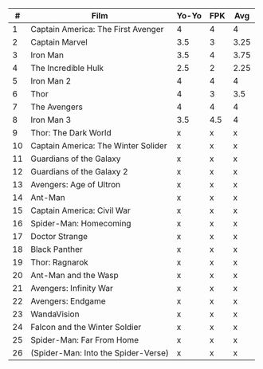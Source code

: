 | #  | Film | Yo-Yo | FPK | Avg |
| --- | --- | --- | --- | --- |
| 1 | Captain America: The First Avenger | 4 | 4 | 4 |
| 2 | Captain Marvel | 3.5 | 3 | 3.25 |
| 3 | Iron Man | 3.5 | 4 | 3.75 |
| 4 | The Incredible Hulk | 2.5 | 2 | 2.25 |
| 5 | Iron Man 2 | 4 | 4 | 4 |
| 6 | Thor | 4 | 3 | 3.5 |
| 7 | The Avengers | 4 | 4 | 4 |
| 8 | Iron Man 3 | 3.5 | 4.5 | 4 |
| 9 | Thor: The Dark World | x | x | x |
| 10 | Captain America: The Winter Solider | x | x | x |
| 11 | Guardians of the Galaxy | x | x | x |
| 12 | Guardians of the Galaxy 2 | x | x | x |
| 13 | Avengers: Age of Ultron | x | x | x |
| 14 | Ant-Man | x | x | x |
| 15 | Captain America: Civil War | x | x | x |
| 16 | Spider-Man: Homecoming | x | x | x |
| 17 | Doctor Strange | x | x | x |
| 18 | Black Panther | x | x | x |
| 19 | Thor: Ragnarok | x | x | x |
| 20 | Ant-Man and the Wasp | x | x | x |
| 21 | Avengers: Infinity War | x | x | x |
| 22 | Avengers: Endgame | x | x | x |
| 23 | WandaVision | x | x | x |
| 24 | Falcon and the Winter Soldier | x | x | x |
| 25 | Spider-Man: Far From Home | x | x | x |
| 26 | (Spider-Man: Into the Spider-Verse) | x | x | x |
